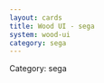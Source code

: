 ```yaml
---
layout: cards
title: Wood UI - sega
system: wood-ui
category: sega
---
```

<div class="alert alert-secondary mb-4"><span class="i18n innerHTML-category">Category: </span><span class="i18n innerHTML-cat-sega">sega</span></div>
